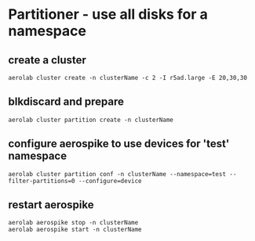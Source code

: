 # Partitioner - use all disks for a namespace

## create a cluster

```
aerolab cluster create -n clusterName -c 2 -I r5ad.large -E 20,30,30
```

## blkdiscard and prepare

```
aerolab cluster partition create -n clusterName
```

## configure aerospike to use devices for 'test' namespace

```
aerolab cluster partition conf -n clusterName --namespace=test --filter-partitions=0 --configure=device
```

## restart aerospike

```
aerolab aerospike stop -n clusterName
aerolab aerospike start -n clusterName
```
